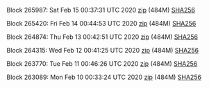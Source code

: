 Block 265987: Sat Feb 15 00:37:31 UTC 2020 [zip](https://dash-bootstrap.ams3.digitaloceanspaces.com/testnet/2020-02-15/bootstrap.dat.zip) (484M) [SHA256](https://dash-bootstrap.ams3.digitaloceanspaces.com/testnet/2020-02-15/sha256.txt)

Block 265420: Fri Feb 14 00:44:53 UTC 2020 [zip](https://dash-bootstrap.ams3.digitaloceanspaces.com/testnet/2020-02-14/bootstrap.dat.zip) (484M) [SHA256](https://dash-bootstrap.ams3.digitaloceanspaces.com/testnet/2020-02-14/sha256.txt)

Block 264874: Thu Feb 13 00:42:51 UTC 2020 [zip](https://dash-bootstrap.ams3.digitaloceanspaces.com/testnet/2020-02-13/bootstrap.dat.zip) (484M) [SHA256](https://dash-bootstrap.ams3.digitaloceanspaces.com/testnet/2020-02-13/sha256.txt)

Block 264315: Wed Feb 12 00:41:25 UTC 2020 [zip](https://dash-bootstrap.ams3.digitaloceanspaces.com/testnet/2020-02-12/bootstrap.dat.zip) (484M) [SHA256](https://dash-bootstrap.ams3.digitaloceanspaces.com/testnet/2020-02-12/sha256.txt)

Block 263770: Tue Feb 11 00:46:26 UTC 2020 [zip](https://dash-bootstrap.ams3.digitaloceanspaces.com/testnet/2020-02-11/bootstrap.dat.zip) (484M) [SHA256](https://dash-bootstrap.ams3.digitaloceanspaces.com/testnet/2020-02-11/sha256.txt)

Block 263089: Mon Feb 10 00:33:24 UTC 2020 [zip](https://dash-bootstrap.ams3.digitaloceanspaces.com/testnet/2020-02-10/bootstrap.dat.zip) (484M) [SHA256](https://dash-bootstrap.ams3.digitaloceanspaces.com/testnet/2020-02-10/sha256.txt)

